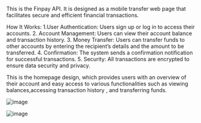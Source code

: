 
This is the Finpay API. It is designed as a mobile transfer web page that facilitates secure and efficient financial transactions.

How It Works:
1.User Authentication: Users sign up or log in to access their accounts.
2. Account Management: Users can view their account balance and transaction history.
3. Money Transfer: Users can transfer funds to other accounts by entering the recipient’s details and the amount to be transferred.
4. Confirmation: The system sends a confirmation notification for successful transactions.
5. Security: All transactions are encrypted to ensure data security and privacy.

This is the homepage design, which provides users with an overview of their account and easy access to various functionalities such as viewing balances,accessing transaction history , and transferring funds.

![image](https://github.com/user-attachments/assets/860a277b-7a77-4932-a6cd-dbd3de384a99)

![image](https://github.com/user-attachments/assets/95908c78-3838-449a-8c11-decf9b889ae0)
